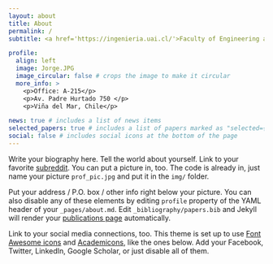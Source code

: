 ```yaml
---
layout: about
title: About
permalink: /
subtitle: <a href='https://ingenieria.uai.cl/'>Faculty of Engineering and Sciences. UAI

profile:
  align: left
  image: Jorge.JPG
  image_circular: false # crops the image to make it circular
  more_info: >
    <p>Office: A-215</p>
    <p>Av. Padre Hurtado 750 </p>
    <p>Viña del Mar, Chile</p>

news: true # includes a list of news items
selected_papers: true # includes a list of papers marked as "selected={true}"
social: false # includes social icons at the bottom of the page
---
```


Write your biography here. Tell the world about yourself. Link to your favorite [subreddit](http://reddit.com). You can put a picture in, too. The code is already in, just name your picture `prof_pic.jpg` and put it in the `img/` folder.

Put your address / P.O. box / other info right below your picture. You can also disable any of these elements by editing `profile` property of the YAML header of your `_pages/about.md`. Edit `_bibliography/papers.bib` and Jekyll will render your [publications page](/al-folio/publications/) automatically.

Link to your social media connections, too. This theme is set up to use [Font Awesome icons](https://fontawesome.com/) and [Academicons](https://jpswalsh.github.io/academicons/), like the ones below. Add your Facebook, Twitter, LinkedIn, Google Scholar, or just disable all of them.
